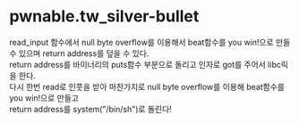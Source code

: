# pwnable.tw_silver-bullet

read_input 함수에서 null byte overflow를 이용해서 beat함수를 you win!으로 만들 수 있으며 return address를 덮을 수 있다.     
return address를 바이너리의 puts함수 부분으로 돌리고 인자로 got를 주어서 libc릭을 한다.  
다시 한번 read로 인풋을 받아 마찬가지로 null byte overflow를 이용해 beat함수를 you win!으로 만들고  
return address를 system("/bin/sh")로 돌린다!
